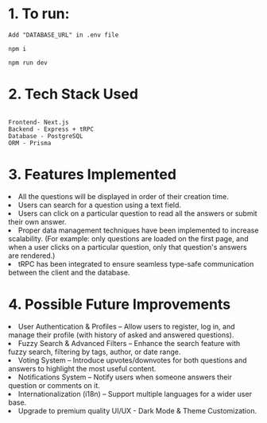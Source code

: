 # 1. To run:

```
Add "DATABASE_URL" in .env file

npm i

npm run dev

```

# 2. Tech Stack Used

```

Frontend- Next.js
Backend - Express + tRPC
Database - PostgreSQL
ORM - Prisma

```

# 3. Features Implemented

<li>
    All the questions will be displayed in order of their creation time.
</li>
<li>
    Users can search for a question using a text field.
</li>
<li>
    Users can click on a particular question to read all the answers or submit their own answer.
</li>
<li>
    Proper data management techniques have been implemented to increase scalability. (For example: only questions are loaded on the first page, and when a user clicks on a particular question, only that question's answers are rendered.)
</li>
<li>
    tRPC has been integrated to ensure seamless type-safe communication between the client and the database.
</li>

# 4. Possible Future Improvements

<li>
    User Authentication & Profiles – Allow users to register, log in, and manage their profile (with history of asked and answered questions).
</li>

<li>
Fuzzy Search & Advanced Filters – Enhance the search feature with fuzzy search, filtering by tags, author, or date range.
</li>

<li>
    Voting System – Introduce upvotes/downvotes for both questions and answers to highlight the most useful content.
</li>

<li>
    Notifications System – Notify users when someone answers their question or comments on it.
</li>

<li>
    Internationalization (i18n) – Support multiple languages for a wider user base.
</li>

<li>
    Upgrade to premium quality UI/UX - Dark Mode & Theme Customization.
</li>
